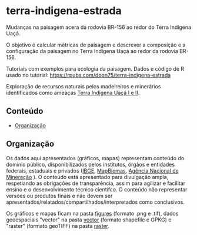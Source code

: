 # terra-indigena-estrada
Mudanças na paisagem acera da rodovia BR-156 ao redor do Terra Indígena Uaçá.

O objetivo é calcular métricas de paisagem e descrever a composição e a configuração da paisagem no Terra Indígena Uaçá ao redor da rodovia BR-156.

Tutoriais com exemplos para ecologia da paisagem. Dados e código de R usado no tutorial:
https://rpubs.com/doon75/terra-indigena-estrada 

Exploração de recursos naturais pelos madeireiros e minerários identificados como ameaças [Terra Indígena Uaçá I e II](https://terrasindigenas.org.br/pt-br/terras-indigenas/3886?_ga=2.138652150.430775734.1667390164-176765054.1667390164).



## Conteúdo

- [Organização](#organizacao)


<a id="organizacao"></a>
## Organização
Os dados aqui apresentados (gráficos, mapas) representam conteúdo do 
domínio público, disponibilizados pelos institutos, órgãos e entidades
federais, estaduais e privados ([IBGE](https://www.ibge.gov.br/),  [MapBiomas](https://mapbiomas.org/), [Agência Nacional de Mineração](https://dados.gov.br/dataset/sistema-de-informacoes-geograficas-da-mineracao-sigmine) ). O conteúdo está apresentado para divulgação ampla, 
respetiando as obrigações de transparência, assim para agilizar e 
facilitar ensino e o desenvolvimento técnico científco. O conteúdo não 
representar versões ou produtos  finais e não devem ser apresentados/relatados/compartilhados/interpretados como conclusivos. 

Os gráficos e mapas ficam na pasta [figures](https://github.com/darrennorris/terra-indigena-estrada/tree/main/figures) (formato .png e .tif), dados geoespaciais "vector" na pasta [vector](https://github.com/darrennorris/terra-indigena-estrada/tree/main/vector) (formato shapefile e GPKG) e "raster" (formato geoTIFF) na pasta [raster](https://github.com/darrennorris/terra-indigena-estrada/tree/main/raster). 
